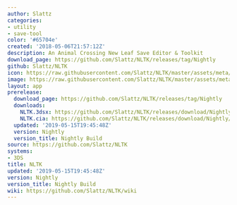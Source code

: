 ```yaml
---
author: Slattz
categories:
- utility
- save-tool
color: '#65704e'
created: '2018-05-06T21:57:12Z'
description: An Animal Crossing New Leaf Save Editor & Toolkit
download_page: https://github.com/Slattz/NLTK/releases/tag/Nightly
github: Slattz/NLTK
icon: https://raw.githubusercontent.com/Slattz/NLTK/master/assets/meta/icon.png
image: https://raw.githubusercontent.com/Slattz/NLTK/master/assets/meta/banner.png
layout: app
prerelease:
  download_page: https://github.com/Slattz/NLTK/releases/tag/Nightly
  downloads:
    NLTK.3dsx: https://github.com/Slattz/NLTK/releases/download/Nightly/NLTK.3dsx
    NLTK.cia: https://github.com/Slattz/NLTK/releases/download/Nightly/NLTK.cia
  updated: '2019-05-15T19:45:48Z'
  version: Nightly
  version_title: Nightly Build
source: https://github.com/Slattz/NLTK
systems:
- 3DS
title: NLTK
updated: '2019-05-15T19:45:48Z'
version: Nightly
version_title: Nightly Build
wiki: https://github.com/Slattz/NLTK/wiki
---
```

